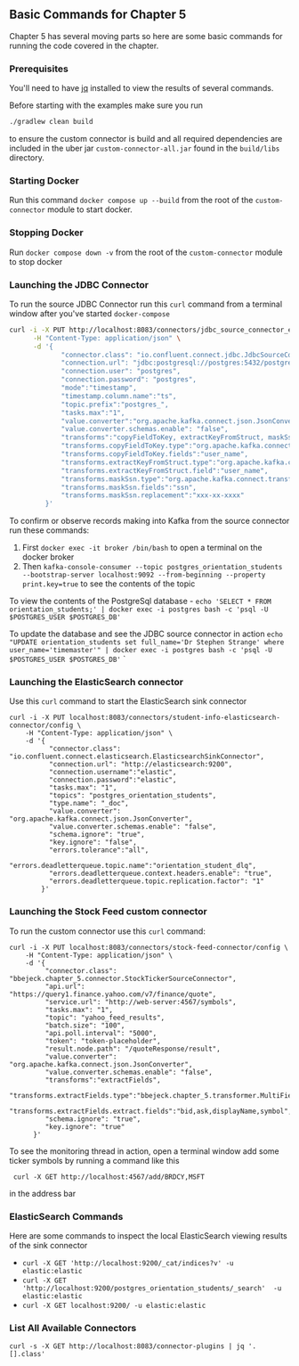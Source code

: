 ## Basic Commands for Chapter 5
 
Chapter 5 has several moving parts so here are some basic commands for running the code covered in the chapter.

### Prerequisites

You'll need to have [jq](https://jqlang.github.io/jq/) installed to view the results of several commands.

Before starting with the examples make sure you run 
```bash
./gradlew clean build
```
to ensure the custom connector is build and all required dependencies are included in the uber jar `custom-connector-all.jar` found in the `build/libs` directory.

### Starting Docker 

Run this command `docker compose up --build` from the root of the `custom-connector` module to start docker.

### Stopping Docker

Run `docker compose down -v` from the root of the `custom-connector` module to stop docker

### Launching the JDBC Connector
To run the source JDBC Connector run this `curl` command from a terminal window after you've started `docker-compose` 
```bash
curl -i -X PUT http://localhost:8083/connectors/jdbc_source_connector_example/config \
      -H "Content-Type: application/json" \
      -d '{
             "connector.class": "io.confluent.connect.jdbc.JdbcSourceConnector",
             "connection.url": "jdbc:postgresql://postgres:5432/postgres",
             "connection.user": "postgres",
             "connection.password": "postgres",
             "mode":"timestamp",
             "timestamp.column.name":"ts",
             "topic.prefix":"postgres_",
             "tasks.max":"1",
             "value.converter":"org.apache.kafka.connect.json.JsonConverter",
             "value.converter.schemas.enable": "false",
             "transforms":"copyFieldToKey, extractKeyFromStruct, maskSsn",
             "transforms.copyFieldToKey.type":"org.apache.kafka.connect.transforms.ValueToKey",
             "transforms.copyFieldToKey.fields":"user_name",
             "transforms.extractKeyFromStruct.type":"org.apache.kafka.connect.transforms.ExtractField$Key",
             "transforms.extractKeyFromStruct.field":"user_name",
             "transforms.maskSsn.type":"org.apache.kafka.connect.transforms.MaskField$Value",
             "transforms.maskSsn.fields":"ssn",
             "transforms.maskSsn.replacement":"xxx-xx-xxxx"
         }'
```

To confirm or observe records making into Kafka from the source connector run these commands:
1. First `docker exec -it broker /bin/bash` to open a terminal on the docker broker
2. Then `kafka-console-consumer --topic postgres_orientation_students --bootstrap-server localhost:9092 --from-beginning --property print.key=true` to see the contents of the topic

To view the contents of the PostgreSql database - `echo 'SELECT * FROM orientation_students;' | docker exec -i postgres bash -c 'psql -U $POSTGRES_USER $POSTGRES_DB'`

To update the database and see the JDBC source connector in action `echo "UPDATE orientation_students set full_name='Dr Stephen Strange' where user_name='timemaster'" | docker exec -i postgres bash -c 'psql -U $POSTGRES_USER $POSTGRES_DB'`
`

### Launching the ElasticSearch connector
Use this `curl` command to start the ElasticSearch sink connector
```shell
curl -i -X PUT localhost:8083/connectors/student-info-elasticsearch-connector/config \
    -H "Content-Type: application/json" \
	-d '{
	      "connector.class": "io.confluent.connect.elasticsearch.ElasticsearchSinkConnector",
		  "connection.url": "http://elasticsearch:9200",
		  "connection.username":"elastic",
		  "connection.password":"elastic",
		  "tasks.max": "1",
		  "topics": "postgres_orientation_students",
		  "type.name": "_doc",
		  "value.converter": "org.apache.kafka.connect.json.JsonConverter",
		  "value.converter.schemas.enable": "false",
		  "schema.ignore": "true",
		  "key.ignore": "false",
		  "errors.tolerance":"all",
		  "errors.deadletterqueue.topic.name":"orientation_student_dlq",
		  "errors.deadletterqueue.context.headers.enable": "true",
		  "errors.deadletterqueue.topic.replication.factor": "1"
	    }'
```

### Launching the Stock Feed custom connector
To run the custom connector use this `curl` command:
```shell
curl -i -X PUT localhost:8083/connectors/stock-feed-connector/config \
    -H "Content-Type: application/json" \
	-d '{
	     "connector.class": "bbejeck.chapter_5.connector.StockTickerSourceConnector",
		 "api.url": "https://query1.finance.yahoo.com/v7/finance/quote",
		 "service.url": "http://web-server:4567/symbols",
		 "tasks.max": "1",
		 "topic": "yahoo_feed_results",
         "batch.size": "100",
         "api.poll.interval": "5000",
         "token": "token-placeholder",
         "result.node.path": "/quoteResponse/result",
		 "value.converter": "org.apache.kafka.connect.json.JsonConverter",
		 "value.converter.schemas.enable": "false",
		 "transforms":"extractFields",
         "transforms.extractFields.type":"bbejeck.chapter_5.transformer.MultiFieldExtract$Value",
         "transforms.extractFields.extract.fields":"bid,ask,displayName,symbol",
		 "schema.ignore": "true",
		 "key.ignore": "true"
	  }'
```

To see the monitoring thread in action, open a terminal window add some ticker symbols by running a command like this
```shell
 curl -X GET http://localhost:4567/add/BRDCY,MSFT
```
in the address bar

### ElasticSearch Commands
Here are some commands to inspect the local ElasticSearch viewing results of the sink connector

- `curl -X GET 'http://localhost:9200/_cat/indices?v' -u elastic:elastic`
- `curl -X GET 'http://localhost:9200/postgres_orientation_students/_search'  -u elastic:elastic`
- `curl -X GET localhost:9200/ -u elastic:elastic`

### List All Available Connectors
`curl -s -X GET http://localhost:8083/connector-plugins | jq '.[].class'`


